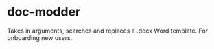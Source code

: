# doc-modder
Takes in arguments, searches and replaces a .docx Word template. For onboarding new users.
